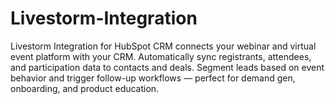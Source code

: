 # Livestorm-Integration
Livestorm Integration for HubSpot CRM connects your webinar and virtual event platform with your CRM. Automatically sync registrants, attendees, and participation data to contacts and deals. Segment leads based on event behavior and trigger follow-up workflows — perfect for demand gen, onboarding, and product education.
